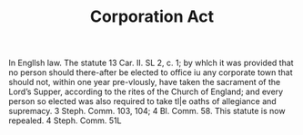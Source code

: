 ---
title: Corporation Act
letter: C
permalink: "/definitions/bld-corporation-act.html"
body: In Engllsh law. The statute 13 Car. II. SL 2, c. 1; by whlch it was provided
  that no person should there-after be elected to office iu any corporate town that
  should not, within one year pre-vlously, have taken the sacrament of the Lord’s
  Supper, according to the rites of the Church of England; and every person so elected
  was also required to take tl|e oaths of allegiance and supremacy. 3 Steph. Comm.
  103, 104; 4 Bl. Comm. 58. This statute is now repealed. 4 Steph. Comm. 51L
published_at: '2018-07-07'
source: Black's Law Dictionary 2nd Ed (1910)
layout: post
---